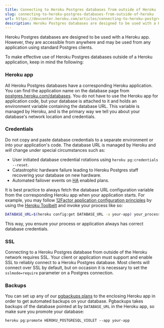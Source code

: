 ```yaml
---
title: Connecting to Heroku Postgres databases from outside of Heroku
slug: connecting-to-heroku-postgres-databases-from-outside-of-heroku
url: https://devcenter.heroku.com/articles/connecting-to-heroku-postgres-databases-from-outside-of-heroku
description: Heroku Postgres databases are designed to be used with a Heroku app. However, they are accessible from anywhere and may be used from any application using standard Postgres clients.
---
```


Heroku Postgres databases are designed to be used with a Heroku app. However, they are accessible from anywhere and may be used from any application using standard Postgres clients.

To make effective use of Heroku Postgres databases outside of a Heroku application, keep in mind the following:

### Heroku app

All Heroku Postgres databases have a corresponding Heroku application. You can find the application name on the database page from [postgres.heroku.com/databases](https://postgres.heroku.com/databases). You do not have to use the Heroku app for application code, but your database is attached to it and holds an environment variable containing the database URL. This variable is managed by Heroku, and is the primary way we tell you about your database's network location and credentials.

### Credentials

Do not copy and paste database credentials to a separate environment or into your application's code. The database URL is managed by Heroku and _will_ change under special circumstances such as:

* User initiated database credential rotations using `heroku pg:credentials --reset`.
* Catastrophic hardware failure leading to Heroku Postgres staff recovering your database on new hardware.
* Automated failover events on [HA](https://devcenter.heroku.com/articles/heroku-postgres-ha) enabled plans.

It is best practice to always fetch the database URL configuration variable from the corresponding Heroku app when your application starts. For example, you may follow [12Factor application configuration principles](https://devcenter.heroku.com/articles/development-configuration#configuration) by using the [Heroku Toolbelt](https://toolbelt.heroku.com) and invoke your process like so:

```bash
DATABASE_URL=$(heroku config:get DATABASE_URL -a your-app) your_process
```

This way, you ensure your process or application always has correct database credentials.

### SSL

Connecting to a Heroku Postgres database from outside of the Heroku network requires SSL. Your client or application must support and enable SSL to reliably connect to a Heroku Postgres database. Most clients will connect over SSL by default, but on occasion it is necessary to set the `sslmode=require` parameter on a Postgres connection.

### Backups

You can set up any of our [pgbackups plans](https://addons.heroku.com/pgbackups) to the enclosing Heroku app in order to get automated backups on your database. Pgbackups takes backups of the database pointed at by `DATABASE_URL` in the Heroku app, so make sure you promote your database:

```
heroku pg:promote HEROKU_POSTGRESQL_VIOLET --app your-app
```

